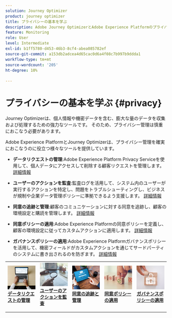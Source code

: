 ```yaml
---
solution: Journey Optimizer
product: journey optimizer
title: プライバシーの基本を学ぶ
description: Adobe Journey OptimizerとAdobe Experience Platformのプライバシーに関する詳細
feature: Monitoring
role: User
level: Intermediate
exl-id: b1ff5780-d453-46b3-8cf4-abea085782ef
source-git-commit: a153db2adcea4d65cac0d6a4f08c7b997b9ddda1
workflow-type: tm+mt
source-wordcount: '205'
ht-degree: 10%

---
```


# プライバシーの基本を学ぶ {#privacy}

Journey Optimizerは、個人情報や機密データを含む、膨大な量のデータを収集および処理するための強力なツールです。 そのため、プライバシー管理は慎重におこなう必要があります。

Adobe Experience PlatformとJourney Optimizerは、プライバシー管理を確実におこなうのに役立つ様々なツールを提供しています。

* **データリクエストの管理**:Adobe Experience Platform Privacy Serviceを使用して、個人データにアクセスして削除する顧客リクエストを管理します。 [詳細情報](requests.md)

* **ユーザーのアクションを監査**:監査ログを活用して、システム内のユーザーが実行するアクションを特定し、問題をトラブルシューティングし、ビジネスが規制や企業データ管理ポリシーに準拠できるよう支援します。 [詳細情報](audit-logs.md)

* **同意の追跡と管理**:顧客のコミュニケーションに対する同意を追跡し、顧客の環境設定と購読を管理します。 [詳細情報](opt-out.md)

* **同意ポリシーの適用**:Adobe Experience Platformの同意ポリシーを定義し、顧客の環境設定に従ってカスタムアクションに適用します。 [詳細情報](../action/consent.md)

* **ガバナンスポリシーの適用**:Adobe Experience Platformガバナンスポリシーを活用して、機密フィールドがカスタムアクションを通じてサードパーティのシステムに書き出されるのを防ぎます。 [詳細情報](../action/action-privacy.md)

<table style="table-layout:fixed"><tr style="border: 0;">
<td>
<a href="requests.md">
<img alt="リード" src="../assets/do-not-localize/privacy-request.jpeg">
</a>
<div><a href="requests.md"><strong>データリクエストの管理</strong>
</div>
<p>
</td>
<td>
<a href="audit-logs.md">
<img alt="頻度の低い" src="../assets/do-not-localize/privacy-audit.jpeg">
</a>
<div>
<a href="audit-logs.md"><strong>ユーザーのアクションを監査</strong></a>
</div>
<p></td>
<td>
<a href="opt-out.md">
<img alt="検証" src="../assets/do-not-localize/privacy-track-consent.jpeg">
</a>
<div>
<a href="opt-out.md"><strong>同意の追跡と管理</strong></a>
</div>
<p>
</td>
<td>
<a href="../action/consent.md">
<img alt="検証" src="../assets/do-not-localize/privacy-consent-policies.jpeg">
</a>
<div>
<a href="../action/consent.md"><strong>同意ポリシーの適用</strong></a>
</div>
<p>
</td>
<td>
<a href="../action/action-privacy.md">
<img alt="検証" src="../assets/do-not-localize/privacy-governance.jpeg">
</a>
<div>
<a href="../action/action-privacy.md"><strong>ガバナンスポリシーの適用</strong></a>
</div>
<p>
</td>
</tr></table>
